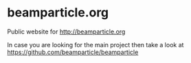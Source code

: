 # beamparticle.org
Public website for http://beamparticle.org

In case you are looking for the main project then take a look at
https://github.com/beamparticle/beamparticle
